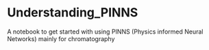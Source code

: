 # Understanding_PINNS
A notebook to get started with using PINNS (Physics informed Neural Networks) mainly for chromatography  
